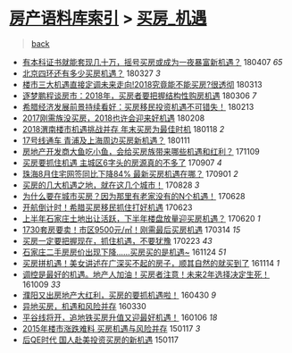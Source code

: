 [房产语料库索引](../../README.md)  > [买房_机遇](买房_机遇.md)
====
> [back](../README.md)

- [有本科证书就能套现几十万，摇号买房或成为一夜暴富新机遇？](http://jkwz.applinzi.com/ittc/7089363003856389126.html#%E6%9C%89%E6%9C%AC%E7%A7%91%E8%AF%81%E4%B9%A6%E5%B0%B1%E8%83%BD%E5%A5%97%E7%8E%B0%E5%87%A0%E5%8D%81%E4%B8%87%EF%BC%8C%E6%91%87%E5%8F%B7%E4%B9%B0%E6%88%BF%E6%88%96%E6%88%90%E4%B8%BA%E4%B8%80%E5%A4%9C%E6%9A%B4%E5%AF%8C%E6%96%B0%E6%9C%BA%E9%81%87%EF%BC%9F) 180407 *65* 
- [北京四环还有多少买房机遇？](http://jkwz.applinzi.com/ittc/7085140685516964880.html#%E5%8C%97%E4%BA%AC%E5%9B%9B%E7%8E%AF%E8%BF%98%E6%9C%89%E5%A4%9A%E5%B0%91%E4%B9%B0%E6%88%BF%E6%9C%BA%E9%81%87%EF%BC%9F) 180327 *3* 
- [楼市三大机遇直接定调未来走向!2018究竟能不能买房?很透彻](http://jkwz.applinzi.com/ittc/7079941953208976400.html#%E6%A5%BC%E5%B8%82%E4%B8%89%E5%A4%A7%E6%9C%BA%E9%81%87%E7%9B%B4%E6%8E%A5%E5%AE%9A%E8%B0%83%E6%9C%AA%E6%9D%A5%E8%B5%B0%E5%90%91%212018%E7%A9%B6%E7%AB%9F%E8%83%BD%E4%B8%8D%E8%83%BD%E4%B9%B0%E6%88%BF%3F%E5%BE%88%E9%80%8F%E5%BD%BB) 180313  
- [逐梦鹏程谈房市：2018年，买房者要把握结构性购房机遇](http://jkwz.applinzi.com/ittc/7077117857001636875.html#%E9%80%90%E6%A2%A6%E9%B9%8F%E7%A8%8B%E8%B0%88%E6%88%BF%E5%B8%82%EF%BC%9A2018%E5%B9%B4%EF%BC%8C%E4%B9%B0%E6%88%BF%E8%80%85%E8%A6%81%E6%8A%8A%E6%8F%A1%E7%BB%93%E6%9E%84%E6%80%A7%E8%B4%AD%E6%88%BF%E6%9C%BA%E9%81%87) 180306 *7* 
- [希腊经济发展前景持续看好：买房移民投资机遇不可错失！](http://jkwz.applinzi.com/ittc/7069636176141354001.html#%E5%B8%8C%E8%85%8A%E7%BB%8F%E6%B5%8E%E5%8F%91%E5%B1%95%E5%89%8D%E6%99%AF%E6%8C%81%E7%BB%AD%E7%9C%8B%E5%A5%BD%EF%BC%9A%E4%B9%B0%E6%88%BF%E7%A7%BB%E6%B0%91%E6%8A%95%E8%B5%84%E6%9C%BA%E9%81%87%E4%B8%8D%E5%8F%AF%E9%94%99%E5%A4%B1%EF%BC%81) 180213  
- [2017刚需族没买房，2018也许会迎来好机遇](http://jkwz.applinzi.com/ittc/7067758062754857990.html#2017%E5%88%9A%E9%9C%80%E6%97%8F%E6%B2%A1%E4%B9%B0%E6%88%BF%EF%BC%8C2018%E4%B9%9F%E8%AE%B8%E4%BC%9A%E8%BF%8E%E6%9D%A5%E5%A5%BD%E6%9C%BA%E9%81%87) 180208  
- [2018渭南楼市机遇挑战并存 年末买房为最佳时机](http://jkwz.applinzi.com/ittc/7059844746199958538.html#2018%E6%B8%AD%E5%8D%97%E6%A5%BC%E5%B8%82%E6%9C%BA%E9%81%87%E6%8C%91%E6%88%98%E5%B9%B6%E5%AD%98+%E5%B9%B4%E6%9C%AB%E4%B9%B0%E6%88%BF%E4%B8%BA%E6%9C%80%E4%BD%B3%E6%97%B6%E6%9C%BA) 180118 *2* 
- [17号线通车 青浦及上海周边买房新机遇？](http://jkwz.applinzi.com/ittc/7057135405730628614.html#17%E5%8F%B7%E7%BA%BF%E9%80%9A%E8%BD%A6+%E9%9D%92%E6%B5%A6%E5%8F%8A%E4%B8%8A%E6%B5%B7%E5%91%A8%E8%BE%B9%E4%B9%B0%E6%88%BF%E6%96%B0%E6%9C%BA%E9%81%87%EF%BC%9F) 180111  
- [房地产开发商大鱼吃小鱼，会给买房族带来哪些机遇和红利？](http://jkwz.applinzi.com/ittc/7033873746165761041.html#%E6%88%BF%E5%9C%B0%E4%BA%A7%E5%BC%80%E5%8F%91%E5%95%86%E5%A4%A7%E9%B1%BC%E5%90%83%E5%B0%8F%E9%B1%BC%EF%BC%8C%E4%BC%9A%E7%BB%99%E4%B9%B0%E6%88%BF%E6%97%8F%E5%B8%A6%E6%9D%A5%E5%93%AA%E4%BA%9B%E6%9C%BA%E9%81%87%E5%92%8C%E7%BA%A2%E5%88%A9%EF%BC%9F) 171109  
- [买房要抓住机遇 主城区6字头的房源真的不多了](http://jkwz.applinzi.com/ittc/7010499757624280080.html#%E4%B9%B0%E6%88%BF%E8%A6%81%E6%8A%93%E4%BD%8F%E6%9C%BA%E9%81%87+%E4%B8%BB%E5%9F%8E%E5%8C%BA6%E5%AD%97%E5%A4%B4%E7%9A%84%E6%88%BF%E6%BA%90%E7%9C%9F%E7%9A%84%E4%B8%8D%E5%A4%9A%E4%BA%86) 170907 *4* 
- [珠海8月住宅网签同比下降84% 最新买房机遇在哪？](http://jkwz.applinzi.com/ittc/7008346825348875281.html#%E7%8F%A0%E6%B5%B78%E6%9C%88%E4%BD%8F%E5%AE%85%E7%BD%91%E7%AD%BE%E5%90%8C%E6%AF%94%E4%B8%8B%E9%99%8D84%25+%E6%9C%80%E6%96%B0%E4%B9%B0%E6%88%BF%E6%9C%BA%E9%81%87%E5%9C%A8%E5%93%AA%EF%BC%9F) 170901 *2* 
- [买房的几大机遇之地，就在这几个城市！](http://jkwz.applinzi.com/ittc/7006784502511436817.html#%E4%B9%B0%E6%88%BF%E7%9A%84%E5%87%A0%E5%A4%A7%E6%9C%BA%E9%81%87%E4%B9%8B%E5%9C%B0%EF%BC%8C%E5%B0%B1%E5%9C%A8%E8%BF%99%E5%87%A0%E4%B8%AA%E5%9F%8E%E5%B8%82%EF%BC%81) 170828 *3* 
- [为什么要在城市买房？因为那里有老家没有的N个机遇！](http://jkwz.applinzi.com/ittc/6984249460010779653.html#%E4%B8%BA%E4%BB%80%E4%B9%88%E8%A6%81%E5%9C%A8%E5%9F%8E%E5%B8%82%E4%B9%B0%E6%88%BF%EF%BC%9F%E5%9B%A0%E4%B8%BA%E9%82%A3%E9%87%8C%E6%9C%89%E8%80%81%E5%AE%B6%E6%B2%A1%E6%9C%89%E7%9A%84N%E4%B8%AA%E6%9C%BA%E9%81%87%EF%BC%81) 170628  
- [开航倒计时！希腊买房移民抓住打好机遇](http://jkwz.applinzi.com/ittc/6982327460367434757.html#%E5%BC%80%E8%88%AA%E5%80%92%E8%AE%A1%E6%97%B6%EF%BC%81%E5%B8%8C%E8%85%8A%E4%B9%B0%E6%88%BF%E7%A7%BB%E6%B0%91%E6%8A%93%E4%BD%8F%E6%89%93%E5%A5%BD%E6%9C%BA%E9%81%87) 170623  
- [上半年石家庄土地出让活跃，下半年楼盘放量迎买房机遇？](http://jkwz.applinzi.com/ittc/6981300683331339269.html#%E4%B8%8A%E5%8D%8A%E5%B9%B4%E7%9F%B3%E5%AE%B6%E5%BA%84%E5%9C%9F%E5%9C%B0%E5%87%BA%E8%AE%A9%E6%B4%BB%E8%B7%83%EF%BC%8C%E4%B8%8B%E5%8D%8A%E5%B9%B4%E6%A5%BC%E7%9B%98%E6%94%BE%E9%87%8F%E8%BF%8E%E4%B9%B0%E6%88%BF%E6%9C%BA%E9%81%87%EF%BC%9F) 170620 *1* 
- [1730套房要卖！市区9500元/㎡！刚需最后买房机遇](http://jkwz.applinzi.com/ittc/6944992918480880645.html#1730%E5%A5%97%E6%88%BF%E8%A6%81%E5%8D%96%EF%BC%81%E5%B8%82%E5%8C%BA9500%E5%85%83%2F%E3%8E%A1%EF%BC%81%E5%88%9A%E9%9C%80%E6%9C%80%E5%90%8E%E4%B9%B0%E6%88%BF%E6%9C%BA%E9%81%87) 170314 *15* 
- [买房一定要把握现在，抓住机遇，不要犹豫](http://jkwz.applinzi.com/ittc/6937754075612578820.html#%E4%B9%B0%E6%88%BF%E4%B8%80%E5%AE%9A%E8%A6%81%E6%8A%8A%E6%8F%A1%E7%8E%B0%E5%9C%A8%EF%BC%8C%E6%8A%93%E4%BD%8F%E6%9C%BA%E9%81%87%EF%BC%8C%E4%B8%8D%E8%A6%81%E7%8A%B9%E8%B1%AB) 170223 *43* 
- [石家庄二手房房价出现下降……买房买的是机遇~](http://jkwz.applinzi.com/ittc/6904057889458488325.html#%E7%9F%B3%E5%AE%B6%E5%BA%84%E4%BA%8C%E6%89%8B%E6%88%BF%E6%88%BF%E4%BB%B7%E5%87%BA%E7%8E%B0%E4%B8%8B%E9%99%8D%E2%80%A6%E2%80%A6%E4%B9%B0%E6%88%BF%E4%B9%B0%E7%9A%84%E6%98%AF%E6%9C%BA%E9%81%87%7E) 161124 *51* 
- [买房拼机遇！美女讲述在广深买不起的房子，顺其自然的就买到了](http://jkwz.applinzi.com/ittc/6900469495381885956.html#%E4%B9%B0%E6%88%BF%E6%8B%BC%E6%9C%BA%E9%81%87%EF%BC%81%E7%BE%8E%E5%A5%B3%E8%AE%B2%E8%BF%B0%E5%9C%A8%E5%B9%BF%E6%B7%B1%E4%B9%B0%E4%B8%8D%E8%B5%B7%E7%9A%84%E6%88%BF%E5%AD%90%EF%BC%8C%E9%A1%BA%E5%85%B6%E8%87%AA%E7%84%B6%E7%9A%84%E5%B0%B1%E4%B9%B0%E5%88%B0%E4%BA%86) 161114 *1* 
- [调控是最好的机遇。地产人加油！买房者注意！未来2年选择决定生死！](http://jkwz.applinzi.com/ittc/6886904745658156036.html#%E8%B0%83%E6%8E%A7%E6%98%AF%E6%9C%80%E5%A5%BD%E7%9A%84%E6%9C%BA%E9%81%87%E3%80%82%E5%9C%B0%E4%BA%A7%E4%BA%BA%E5%8A%A0%E6%B2%B9%EF%BC%81%E4%B9%B0%E6%88%BF%E8%80%85%E6%B3%A8%E6%84%8F%EF%BC%81%E6%9C%AA%E6%9D%A52%E5%B9%B4%E9%80%89%E6%8B%A9%E5%86%B3%E5%AE%9A%E7%94%9F%E6%AD%BB%EF%BC%81) 161009 *33* 
- [濮阳又出房地产大红利，买房的要抓机遇啦！](http://jkwz.applinzi.com/ittc/6826953725650142213.html#%E6%BF%AE%E9%98%B3%E5%8F%88%E5%87%BA%E6%88%BF%E5%9C%B0%E4%BA%A7%E5%A4%A7%E7%BA%A2%E5%88%A9%EF%BC%8C%E4%B9%B0%E6%88%BF%E7%9A%84%E8%A6%81%E6%8A%93%E6%9C%BA%E9%81%87%E5%95%A6%EF%BC%81) 160430 *9* 
- [异地买房，机遇和风险并存](http://jkwz.applinzi.com/ittc/6815303536115975173.html#%E5%BC%82%E5%9C%B0%E4%B9%B0%E6%88%BF%EF%BC%8C%E6%9C%BA%E9%81%87%E5%92%8C%E9%A3%8E%E9%99%A9%E5%B9%B6%E5%AD%98) 160330  
- [平谷线将开，追地铁买房升值又迎最好机遇！](http://jkwz.applinzi.com/ittc/6784204127064294405.html#%E5%B9%B3%E8%B0%B7%E7%BA%BF%E5%B0%86%E5%BC%80%EF%BC%8C%E8%BF%BD%E5%9C%B0%E9%93%81%E4%B9%B0%E6%88%BF%E5%8D%87%E5%80%BC%E5%8F%88%E8%BF%8E%E6%9C%80%E5%A5%BD%E6%9C%BA%E9%81%87%EF%BC%81) 160106 *18* 
- [2015年楼市涨跌难料 买房机遇与风险并存](http://jkwz.applinzi.com/ittc/547650611388499869.html#2015%E5%B9%B4%E6%A5%BC%E5%B8%82%E6%B6%A8%E8%B7%8C%E9%9A%BE%E6%96%99+%E4%B9%B0%E6%88%BF%E6%9C%BA%E9%81%87%E4%B8%8E%E9%A3%8E%E9%99%A9%E5%B9%B6%E5%AD%98) 150117 *3* 
- [后QE时代 国人赴美投资买房的新机遇](http://jkwz.applinzi.com/ittc/547650611385802497.html#%E5%90%8EQE%E6%97%B6%E4%BB%A3+%E5%9B%BD%E4%BA%BA%E8%B5%B4%E7%BE%8E%E6%8A%95%E8%B5%84%E4%B9%B0%E6%88%BF%E7%9A%84%E6%96%B0%E6%9C%BA%E9%81%87) 150117  
